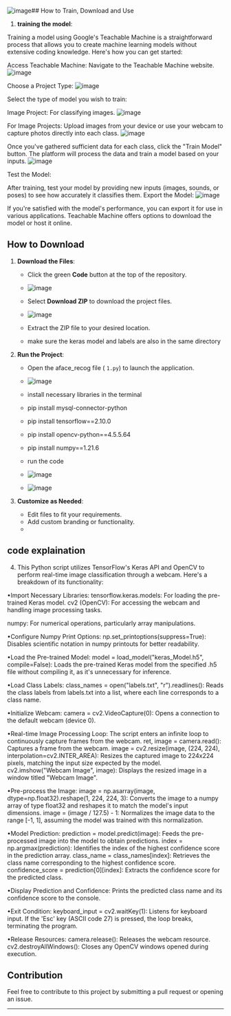 ![image](https://github.com/user-attachments/assets/455ad0a8-46cf-4f0b-bf63-e1e70b0c7f2d)## How to Train, Download and Use
1. **training the model**:

Training a model using Google's Teachable Machine is a straightforward process that allows you to create machine learning models without extensive coding knowledge. Here's how you can get started:

Access Teachable Machine:
Navigate to the Teachable Machine website.
![image](https://github.com/user-attachments/assets/bd231120-86ee-4fa1-8983-11f757856359)

Choose a Project Type:
![image](https://github.com/user-attachments/assets/3c01eac4-e2f6-4c34-a2f8-8d8f993ed606)

Select the type of model you wish to train:

Image Project: For classifying images.
![image](https://github.com/user-attachments/assets/f40d4c20-c5f4-4989-b32a-0a29ccbd049e)

For Image Projects:
Upload images from your device or use your webcam to capture photos directly into each class.
![image](https://github.com/user-attachments/assets/0b34b66c-9237-424e-84eb-3743841f4dbb)

Once you've gathered sufficient data for each class, click the "Train Model" button.
The platform will process the data and train a model based on your inputs.
![image](https://github.com/user-attachments/assets/af7fbc85-a260-49aa-9336-401f3eb9f3fc)

Test the Model:

After training, test your model by providing new inputs (images, sounds, or poses) to see how accurately it classifies them.
Export the Model:
![image](https://github.com/user-attachments/assets/91770d4e-9af9-4fb8-9b47-011ec46f3e52)


If you're satisfied with the model's performance, you can export it for use in various applications.
Teachable Machine offers options to download the model or host it online.


## How to Download

1. **Download the Files**:
   - Click the green **Code** button at the top of the repository.
   - ![image](https://github.com/user-attachments/assets/597b4581-f49a-4c25-bfd2-4d71bf3c902e)

   - Select **Download ZIP** to download the project files.
   - ![image](https://github.com/user-attachments/assets/43d7a272-21c3-4968-a663-2f54fa4c53b3)

   - Extract the ZIP file to your desired location.
   - make sure the keras model and labels are also in the same directory

2. **Run the Project**:
   - Open the aface_recog file ( `1.py`) to launch the application.
   - ![image](https://github.com/user-attachments/assets/b9b03de3-067b-4d7c-8ca6-033c679c71cd)

   - install necessary libraries in the terminal 
   - pip install mysql-connector-python
   - pip install tensorflow==2.10.0
   - pip install opencv-python==4.5.5.64
   - pip install numpy==1.21.6
   - run the code
   - ![image](https://github.com/user-attachments/assets/97164252-e5b5-4a4d-b0d4-1b8e0c1f75e3)
   - ![image](https://github.com/user-attachments/assets/987c3373-08f2-49a3-b1ff-0ee85d5b625b)


3. **Customize as Needed**:
   - Edit files to fit your requirements.
   - Add custom branding or functionality.
   - 
## code explaination

4. This Python script utilizes TensorFlow's Keras API and OpenCV to perform real-time image classification through a webcam. Here's a breakdown of its functionality:

•Import Necessary Libraries:
tensorflow.keras.models: For loading the pre-trained Keras model.
cv2 (OpenCV): For accessing the webcam and handling image processing tasks.

numpy: For numerical operations, particularly array manipulations.

•Configure Numpy Print Options:
np.set_printoptions(suppress=True): Disables scientific notation in numpy printouts for better readability.

•Load the Pre-trained Model:
model = load_model("keras_Model.h5", compile=False): Loads the pre-trained Keras model from the specified .h5 file without compiling it, as it's unnecessary for inference.

•Load Class Labels:
class_names = open("labels.txt", "r").readlines(): Reads the class labels from labels.txt into a list, where each line corresponds to a class name.

•Initialize Webcam:
camera = cv2.VideoCapture(0): Opens a connection to the default webcam (device 0).

•Real-time Image Processing Loop:
The script enters an infinite loop to continuously capture frames from the webcam.
ret, image = camera.read(): Captures a frame from the webcam.
image = cv2.resize(image, (224, 224), interpolation=cv2.INTER_AREA): Resizes the captured image to 224x224 pixels, matching the input size expected by the model.
cv2.imshow("Webcam Image", image): Displays the resized image in a window titled "Webcam Image".

•Pre-process the Image:
image = np.asarray(image, dtype=np.float32).reshape(1, 224, 224, 3): Converts the image to a numpy array of type float32 and reshapes it to match the model's input dimensions.
image = (image / 127.5) - 1: Normalizes the image data to the range [-1, 1], assuming the model was trained with this normalization.

•Model Prediction:
prediction = model.predict(image): Feeds the pre-processed image into the model to obtain predictions.
index = np.argmax(prediction): Identifies the index of the highest confidence score in the prediction array.
class_name = class_names[index]: Retrieves the class name corresponding to the highest confidence score.
confidence_score = prediction[0][index]: Extracts the confidence score for the predicted class.

•Display Prediction and Confidence:
Prints the predicted class name and its confidence score to the console.

•Exit Condition:
keyboard_input = cv2.waitKey(1): Listens for keyboard input.
If the 'Esc' key (ASCII code 27) is pressed, the loop breaks, terminating the program.

•Release Resources:
camera.release(): Releases the webcam resource.
cv2.destroyAllWindows(): Closes any OpenCV windows opened during execution.


## Contribution
Feel free to contribute to this project by submitting a pull request or opening an issue.

---
